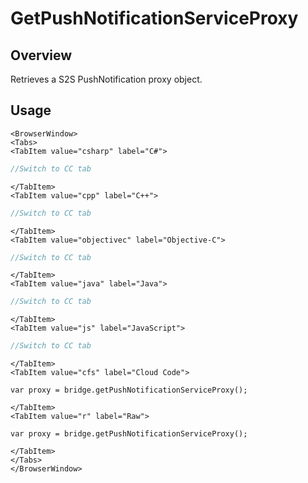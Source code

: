# GetPushNotificationServiceProxy
## Overview
Retrieves a S2S PushNotification proxy object.

## Usage

```mdx-code-block
<BrowserWindow>
<Tabs>
<TabItem value="csharp" label="C#">
```

```csharp
//Switch to CC tab
```

```mdx-code-block
</TabItem>
<TabItem value="cpp" label="C++">
```

```cpp
//Switch to CC tab
```

```mdx-code-block
</TabItem>
<TabItem value="objectivec" label="Objective-C">
```

```objectivec
//Switch to CC tab
```

```mdx-code-block
</TabItem>
<TabItem value="java" label="Java">
```

```java
//Switch to CC tab
```

```mdx-code-block
</TabItem>
<TabItem value="js" label="JavaScript">
```

```javascript
//Switch to CC tab
```

```mdx-code-block
</TabItem>
<TabItem value="cfs" label="Cloud Code">
```

```cfscript
var proxy = bridge.getPushNotificationServiceProxy();
```

```mdx-code-block
</TabItem>
<TabItem value="r" label="Raw">
```

```cfscript
var proxy = bridge.getPushNotificationServiceProxy();
```

```mdx-code-block
</TabItem>
</Tabs>
</BrowserWindow>
```

